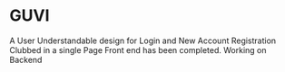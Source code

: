 # GUVI
A User Understandable design for Login and New Account Registration Clubbed in a single Page
Front end has been completed.
Working on Backend
